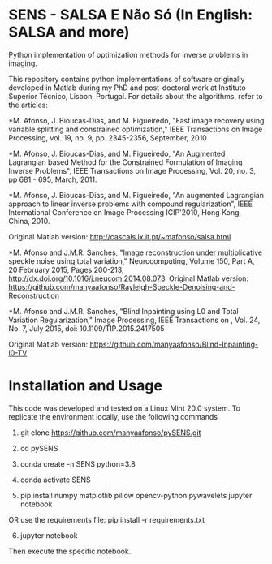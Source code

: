 # SENS - SALSA E Não Só (In English: SALSA and more)
Python implementation of optimization methods for inverse problems in imaging.

This repository contains python implementations of software originally developed in Matlab during my PhD and post-doctoral work at Instituto Superior Técnico, Lisbon, Portugal. For details about the algorithms, refer to the articles:

*M. Afonso, J. Bioucas-Dias, and M. Figueiredo, "Fast image recovery using variable splitting and constrained optimization," IEEE Transactions on Image Processing, vol. 19, no. 9, pp. 2345-2356, September, 2010

*M. Afonso, J. Bioucas-Dias, and M. Figueiredo, "An Augmented Lagrangian based Method for the Constrained Formulation of Imaging Inverse Problems", IEEE Transactions on Image Processing, Vol. 20, no. 3, pp 681 - 695, March, 2011.

*M. Afonso, J. Bioucas-Dias, and M. Figueiredo, "An augmented Lagrangian approach to linear inverse problems with compound regularization", IEEE International Conference on Image Processing ICIP'2010, Hong Kong, China, 2010.

Original Matlab version: http://cascais.lx.it.pt/~mafonso/salsa.html

*M. Afonso and J.M.R. Sanches, "Image reconstruction under multiplicative speckle noise using total variation," Neurocomputing, Volume 150, Part A, 20 February 2015, Pages 200-213, http://dx.doi.org/10.1016/j.neucom.2014.08.073.
Original Matlab version: https://github.com/manyaafonso/Rayleigh-Speckle-Denoising-and-Reconstruction

*M. Afonso and J.M.R. Sanches, "Blind Inpainting using L0 and Total Variation Regularization," Image Processing, IEEE Transactions on , Vol. 24, No. 7, July 2015, doi: 10.1109/TIP.2015.2417505

Original Matlab version: https://github.com/manyaafonso/Blind-Inpainting-l0-TV

# Installation and Usage

This code was developed and tested on a Linux Mint 20.0 system. To replicate the environment locally, use the following commands
1. git clone https://github.com/manyaafonso/pySENS.git

2. cd pySENS

3. conda create -n SENS python=3.8

4. conda activate SENS

5. pip install numpy matplotlib pillow opencv-python pywavelets jupyter notebook

OR use the requirements file:
pip install -r requirements.txt

6. jupyter notebook

Then execute the specific notebook.
